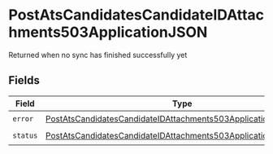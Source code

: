 # PostAtsCandidatesCandidateIDAttachments503ApplicationJSON

Returned when no sync has finished successfully yet


## Fields

| Field                                                                                                                                                         | Type                                                                                                                                                          | Required                                                                                                                                                      | Description                                                                                                                                                   |
| ------------------------------------------------------------------------------------------------------------------------------------------------------------- | ------------------------------------------------------------------------------------------------------------------------------------------------------------- | ------------------------------------------------------------------------------------------------------------------------------------------------------------- | ------------------------------------------------------------------------------------------------------------------------------------------------------------- |
| `error`                                                                                                                                                       | [PostAtsCandidatesCandidateIDAttachments503ApplicationJSONError](../../models/operations/postatscandidatescandidateidattachments503applicationjsonerror.md)   | :heavy_check_mark:                                                                                                                                            | N/A                                                                                                                                                           |
| `status`                                                                                                                                                      | [PostAtsCandidatesCandidateIDAttachments503ApplicationJSONStatus](../../models/operations/postatscandidatescandidateidattachments503applicationjsonstatus.md) | :heavy_check_mark:                                                                                                                                            | N/A                                                                                                                                                           |